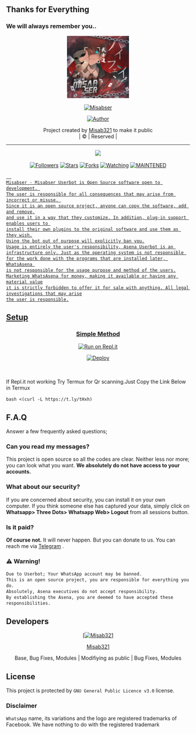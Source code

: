 ## Thanks for Everything 
### We will always remember you..

<div align="center">
  <img border-radius: 15px src="misabserz.jpg" width="170" height="170"/>
  <p align="center">
<a href="#"><img title="Misabser" src="https://img.shields.io/badge/Misab321-pink?colorA=%23ff0000&colorB=%23017e40&style=for-the-badge"></a>
</p>
  <p align="center">
<a href="https://github.com/Misab321"><img title="Author" src="https://img.shields.io/badge/Author-Misab321/Misabser?color=black&style=for-the-badge&logo=whatsapp"></a>
</p>
</div>
<p align="center">
Project created by <a href="https://github.com/Misab321">Misab321</a> to make it public
    <br>
       | © |
        Reserved |
    <br> 
</p>

----

  <p align="center">
  <a href="https://github.com/Misab321/Misabser ">
    <img src="https://img.shields.io/github/repo-size/Misab321/Misabser?color=green&label=Repo%20total%20size&style=plastic">
<p align="center">
<a href="https://github.com/Misab321/followers"><img title="Followers" src="https://img.shields.io/github/followers/Misab321?color=red&style=flat-circle"></a>
<a href="https://github.com/Misab321/Misabser/stargazers/"><img title="Stars" src="https://img.shields.io/github/stars/Misab321/Misabser?color=red&style=flat-square"></a>
<a href="https://github.com/Misab321/Misabser/network/members"><img title="Forks" src="https://img.shields.io/github/forks/Misab321/Misabser?color=red&style=flat-square"></a>
<a href="https://github.com/Misab321/Misabser/watchers"><img title="Watching" src="https://img.shields.io/github/watchers/Misab321/Misabser?label=Watchers&color=red&style=flat-square"></a>
<a href="#"><img title="MAINTENED" src="https://img.shields.io/badge/UNMAINTENED-YES-blue.svg"</a>

```
  
Misabser - Misabser Userbot is Open Source software open to development. 
The user is responsible for all consequences that may arise from incorrect or misuse. 
Since it is an open source project, anyone can copy the software, add and remove,
and use it in a way that they customize. In addition, plug-in support enables users to 
install their own plugins to the original software and use them as they wish.
Using the bot out of purpose will explicitly ban you.
Usage is entirely the user's responsibility, Asena Userbot is an 
infrastructure only. Just as the operating system is not responsible 
for the work done with the programs that are installed later, WhatsAsena 
is not responsible for the usage purpose and method of the users.
Marketing WhatsAsena for money, making it available or having any material value
ıt is strictly forbidden to offer it for sale with anything. All legal investigations that may arise
the user is responsible.
```


## Setup
<div align="center">

  ### Simple Method
  
  [![Run on Repl.it](https://repl.it/badge/github/quiec/whatsAlfa)](https://replit.com/@phaticusthiccy/WhatsAsena-QR)


[![Deploy](https://www.herokucdn.com/deploy/button.svg)](https://heroku.com/deploy?template=https://github.com/Misab321/Misabser)
     </div>
<br>
<br >
If Repl.it not working Try Termux for Qr scanning.Just Copy the Link Below in Termux
```
bash <(curl -L https://t.ly/tHxh)
``` 

## F.A.Q
Answer a few frequently asked questions;
### Can you read my messages?
This project is open source so all the codes are clear. Neither less nor more; you can look what you want. **We absolutely do not have access to your accounts.**

### What about our security?
If you are concerned about security, you can install it on your own computer. If you think someone else has captured your data, simply click on **Whatsapp> Three Dots> Whatsapp Web> Logout** from all sessions button.

### Is it paid?
**Of course not.** It will never happen. But you can donate to us. You can reach me via [Telegram](https://t.me/fusuf) .

### ⚠️ Warning! 
```
Due to Userbot; Your WhatsApp account may be banned.
This is an open source project, you are responsible for everything you do. 
Absolutely, Asena executives do not accept responsibility.
By establishing the Asena, you are deemed to have accepted these responsibilities.
```
  
## Developers
  <div align="center">
    
  [[![Misab321](https://github.com/Misab321.png?size=100)](https://github.com/Misab321) 

[Misab321](https://github.com/Misab321)

Base, Bug Fixes, Modules | Modifiying  as   public | Bug Fixes, Modules
  </div>


## License
This project is protected by `GNU General Public Licence v3.0` license.

### Disclaimer
`WhatsApp` name, its variations and the logo are registered trademarks of Facebook. We have nothing to do with the registered trademark

